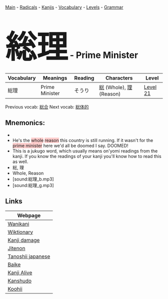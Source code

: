 <style> bigfont {font-size: 100px}</style>
[Main](../README.md) -
[Radicals](../radicals.md) -
[Kanjis](../kanjis.md) -
[Vocabulary](../vocabulary.md) -
[Levels](../levels.md) -
[Grammar](../grammar.md)
# <bigfont> 総理</bigfont> - Prime Minister 

| Vocabulary | Meanings | Reading | Characters | Level |
| --- | --- | --- | --- | --- |
| 総理 | Prime Minister | そうり |  [総](../kanjis/総.md) (Whole), [理](../kanjis/理.md) (Reason) | [Level 21](../levels/wk_level21.md) |

Previous vocab: [総合](総合.md) Next vocab: [総体的](総体的.md) 

## Mnemonics:

* 
* He's the <span style="background-color:#ffcccb"> whole</span> <span style="background-color:#ffcccb"> reason</span> this country is still running. If it wasn't for the <span style="background-color:#ffcccb"> prime minister</span> here we'd all be doomed I say. DOOMED!
* This is a jukugo word, which usually means on'yomi readings from the kanji. If you know the readings of your kanji you'll know how to read this as well.
* 総, 理
* Whole, Reason
* [sound:総理_b.mp3]
* [sound:総理_g.mp3]


## Links 

| Webpage |
| --- |
| [Wanikani          ](https://www.wanikani.com/kanji/総理) |
| [Wiktionary        ](https://en.wiktionary.org/wiki/総理) |
| [Kanji damage      ](http://www.kanjidamage.com/kanji/search?utf8=✓&q=総理) |
| [Jitenon           ](https://jitenon.com/kanji/総理) |
| [Tanoshii japanese ](https://www.tanoshiijapanese.com/dictionary/kanji.cfm?k=総理) |
| [Baike             ](https://baike.baidu.com/item/総理) |
| [Kanji Alive       ](https://app.kanjialive.com/総理) |
| [Kanshudo          ](https://www.kanshudo.com/searchmn?q=総理) |
| [Koohii            ](https://kanji.koohii.com/study/kanji/総理) |
